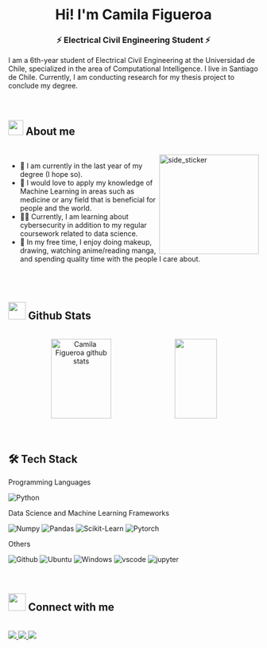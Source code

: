 <h1 align="center">Hi! I'm Camila Figueroa </h1>
<h3 align="center">⚡ Electrical Civil Engineering Student ⚡</h3>

I am a 6th-year student of Electrical Civil Engineering at the Universidad de Chile, specialized in the area of Computational Intelligence. I live in Santiago de Chile. Currently, I am conducting research for my thesis project to conclude my degree.

</div>

<br>

## <img src="https://media3.giphy.com/media/Ke2X2JvXLIrIycWppL/giphy.gif?cid=6c09b952xpq9apvqg42lg3sc6lg19dl559g2m69w0r2nq1h7&ep=v1_internal_gif_by_id&rid=giphy.gif&ct=s" width="30"><b> About me</b>


<br>

<img align="right" width=200px height=200px alt="side_sticker" src="https://media.giphy.com/media/TEnXkcsHrP4YedChhA/giphy.gif" />

- 🏫 I am currently in the last year of my degree (I hope so).
- 🌱 I would love to apply my knowledge of Machine Learning in areas such as medicine or any field that is beneficial for people and the world.
- 🕵️‍♀️ Currently, I am learning about cybersecurity in addition to my regular coursework related to data science.
- 💖 In my free time, I enjoy doing makeup, drawing, watching anime/reading manga, and spending quality time with the people I care about.

<br>
<br>

## <img src="https://media.giphy.com/media/iY8CRBdQXODJSCERIr/giphy.gif" width="35"><b> Github Stats </b>
<br>

<div align="center">  
  <img width="49%" height="160px" src="https://github-readme-stats.vercel.app/api?username=bluemili&show_icons=true&count_private=true&hide_border=true&title_color=9932CC&icon_color=9932CC&text_color=c9d1d9&bg_color=0d1117" alt="Camila Figueroa github stats" /> 
  <img width="41%" height="160px" src="https://github-readme-stats.vercel.app/api/top-langs/?username=bluemili&layout=compact&hide_border=true&title_color=9932CC&text_color=EE82EE&bg_color=0d1117" />
</div>
<div>
	
</a>
</div>

<br>
<br>

## 🛠️ Tech Stack 

Programming Languages

![Python](https://img.shields.io/badge/Python-FFD43B?style=flat-square&logo=python&logoColor=blue)

Data Science and Machine Learning Frameworks

![Numpy](https://img.shields.io/badge/Numpy-777BB4?style=flat-square&logo=numpy&logoColor=white])
![Pandas](https://img.shields.io/badge/Pandas-2C2D72?style=flat-square&logo=pandas&logoColor=white])
![Scikit-Learn](https://img.shields.io/badge/scikit_learn-F7931E?style=flat-square&logo=scikit-learn&logoColor=white])
![Pytorch](https://img.shields.io/badge/PyTorch-EE4C2C?style=flat-square&logo=pytorch&logoColor=white])

Others

![Github](https://img.shields.io/badge/GitHub-100000?style=flat-square&logo=github&logoColor=white)
![Ubuntu](https://img.shields.io/badge/Ubuntu-E95420?style=flat-square&logo=ubuntu&logoColor=white)
![Windows](https://img.shields.io/badge/Windows-0078D6?style=flat-square&logo=windows&logoColor=white)
![vscode](https://img.shields.io/badge/VSCode-0078D4?style=flat-square&logo=visual%20studio%20code&logoColor=white)
![jupyter](https://img.shields.io/badge/Jupyter-F37626.svg?&style=flat-square&logo=Jupyter&logoColor=white)


<br>

## <img src="https://media2.giphy.com/media/v1.Y2lkPTc5MGI3NjExZDRiY3NzcnBuY2k1eXJ4cnUzazY0dWc4OXptM2ozZ3Ftejh2bjBzdCZlcD12MV9pbnRlcm5hbF9naWZfYnlfaWQmY3Q9cw/0mBemhQqkEH3MDN4LT/giphy.gif" width="35"><b> Connect with me  </b>
<br>

<a href="https://www.linkedin.com/in/camila-figueroa-056865226/">
    <img src="https://img.shields.io/badge/LinkedIn-0077B5?style=for-the-badge&logo=linkedin&logoColor=white"/>
</a>
<a href="mailto:camifig17@gmail.com">
    <img src="https://img.shields.io/badge/Gmail-D14836?style=for-the-badge&logo=gmail&logoColor=white"/>
</a>
<a href="CamilaFigueroaCV.pdf">
    <img src="https://img.shields.io/badge/Resume-Blue?style=for-the-badge&logoColor=white"/>
</a>
